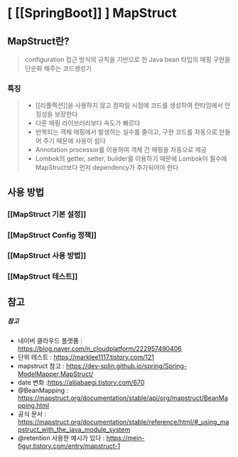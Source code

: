 # [ [[SpringBoot]] ] MapStruct
## MapStruct란?
> configuration 접근 방식의 규칙을 기반으로 한 Java bean 타입의 매핑 구현을 단순화 해주는 코드생성기
### 특징
>- [[리플렉션]]을 사용하지 않고 컴파일 시점에 코드를 생성하여 런타임에서 안정성을 보장한다
>- 다른 매핑 라이브러리보다 속도가 빠르다
>- 반복되는 객체 매핑에서 발생하는 실수를 줄이고, 구현 코드를 자동으로 만들어 주기 때문에 사용이 쉽다
>- Annotation processor를 이용하여 객체 간 매핑을 자동으로 제공
>- Lombok의 getter, setter, builder를 이용하기 때문에 Lombok이 필수에 MapStruct보다 먼저 dependency가 추가되어야 한다
## 사용 방법
### [[MapStruct 기본 설정]]
### [[MapStruct Config 정책]]
### [[MapStruct 사용 방법]]
### [[MapStruct 테스트]]
## 참고
##### 참고
- 네이버 클라우드 플랫폼 : https://blog.naver.com/n_cloudplatform/222957490406
- 단위 테스트 : https://marklee1117.tistory.com/121
- mapstruct 참고 :  https://dev-splin.github.io/spring/Spring-ModelMapper,MapStruct/
- date 변화 :https://aljjabaegi.tistory.com/670
- @BeanMapping : https://mapstruct.org/documentation/stable/api/org/mapstruct/BeanMapping.html
- 공식 문서 : https://mapstruct.org/documentation/stable/reference/html/#_using_mapstruct_with_the_java_module_system
- @retention 사용한 예시가 있다 : https://mein-figur.tistory.com/entry/mapstruct-1